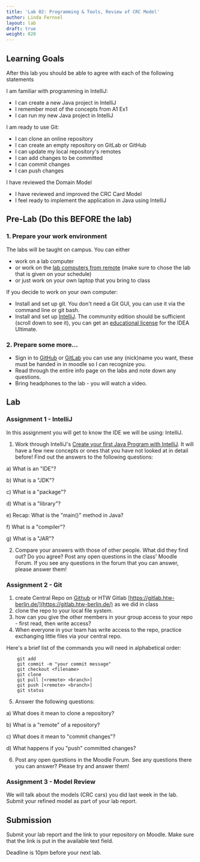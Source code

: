 ```yaml
---
title: 'Lab 02: Programming & Tools, Review of CRC Model'
author: Linda Fernsel
layout: lab
draft: true
weight: 020
---
```



## Learning Goals
After this lab you should be able to agree with each of the following statements

I am familiar with programming in IntelliJ:
* I can create a new Java project in IntelliJ 
* I remember most of the concepts from A1 Ex1 
* I can run my new Java project in IntelliJ 

I am ready to use Git:
* I can clone an online repository 
* I can create an empty repository on GitLab or GitHub
* I can update my local repository's remotes 
* I can add changes to be committed 
* I can commit changes 
* I can push changes 

I have reviewed the Domain Model
* I have reviewed and improved the CRC Card Model
* I feel ready to implement the application in Java using IntelliJ




## Pre-Lab (Do this BEFORE the lab)

### 1. Prepare your work environment
The labs will be taught on campus. You can either
* work on a lab computer
* or work on the [lab computers from remote](https://imi-bachelor.htw-berlin.de/studium/labore/hinweise/) (make sure to chose the lab that is given on your schedule)
* or just work on your own laptop that you bring to class

If you decide to work on your own computer:
* Install and set up git. You don't need a Git GUI, you can use it via the command line or git bash.
* Install and set up [IntelliJ](https://www.jetbrains.com/idea/download). The community edition should be sufficient (scroll down to see it), you can get an [educational license](https://www.jetbrains.com/community/education/#students) for the IDEA Ultimate. 

### 2. Prepare some more...
* Sign in to [GitHub](https://github.com) or [GitLab]() you can use any (nick)name you want, these must be handed in in moodle so I can recognize you.
* Read through the entire info page on the labs and note down any questions.
* Bring headphones to the lab - you will watch a video.

## Lab

### Assignment 1 - IntelliJ
In this assignment you will get to know the IDE we will be using: IntelliJ.

1) Work through IntelliJ's [Create your first Java Program with IntelliJ](https://www.jetbrains.com/help/idea/creating-and-running-your-first-java-application.html). It will have a few new concepts or ones that you have not looked at in detail before! Find out the answers to the following questions:

  a) What is an "IDE"?

  b) What is a "JDK"?

  c) What is a "package"?

  d) What is a "library"?

  e) Recap: What is the "main()" method in Java?

  f) What is a "compiler"?

g) What is a "JAR"?

2) Compare your answers with those of other people. What did they find out? Do you agree? Post any open questions in the class' Moodle Forum. If you see any questions in the forum that you can answer, please answer them!

### Assignment 2 - Git

1) create Central Repo on [Github](https://github.com/) or HTW Gitlab [https://gitlab.htw-berlin.de/](https://gitlab.htw-berlin.de/) as we did in class
2) clone the repo to your local file system.
3) how can you give the other members in your group access to your repo - first read, then write access?
4) When everyone in your team has write access to the repo, practice exchanging little files via your central repo. 

Here's a brief list of the commands you will need in alphabetical order:

```
    git add 
    git commit -m "your commit message"
    git checkout <filename>
    git clone
    git pull [<remote> <branch>]
    git push [<remote> <branch>]
    git status
```


5) Answer the following questions:

  a) What does it mean to clone a repository?

  b) What is a "remote" of a repository?

  c) What does it mean to "commit changes"?

  d) What happens if you "push" committed changes?

6) Post any open questions in the Moodle Forum. See any questions there you can answer? Please try and answer them!

### Assignment 3 - Model Review

We will talk about the models (CRC cars) you did last week in the lab. Submit your refined model as part of your lab report.

## Submission
Submit your lab report and the link to your repository on Moodle. Make sure that the link is put in the available text field.

Deadline is 10pm before your next lab.
